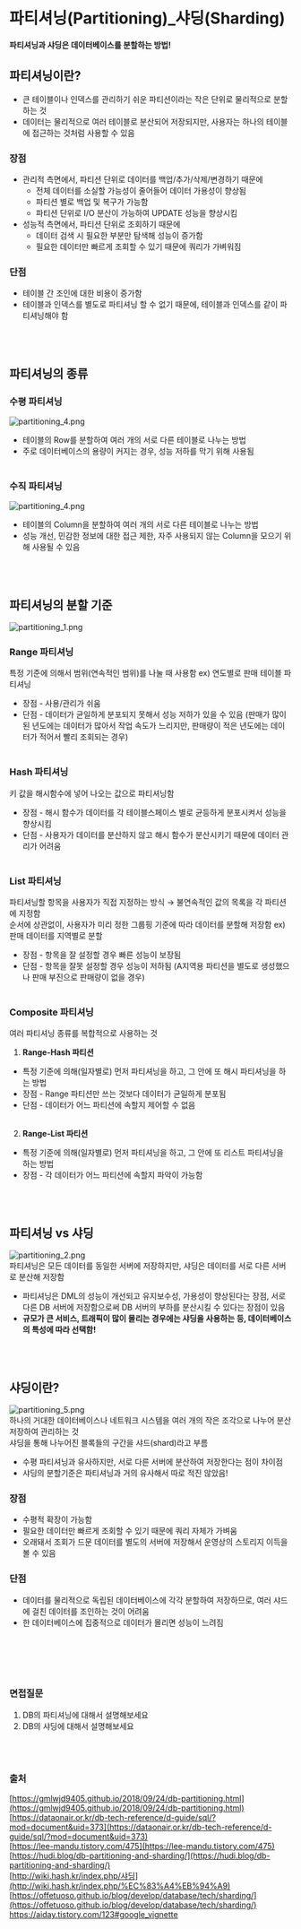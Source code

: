 # 파티셔닝(Partitioning)_샤딩(Sharding)

**파티셔닝과 샤딩은 데이터베이스를 분할하는 방법!**

## 파티셔닝이란?
- 큰 테이블이나 인덱스를 관리하기 쉬운 파티션이라는 작은 단위로 물리적으로 분할하는 것
- 데이터는 물리적으로 여러 테이블로 분산되어 저장되지만, 사용자는 하나의 테이블에 접근하는 것처럼 사용할 수 있음

### 장점
- 관리적 측면에서, 파티션 단위로 데이터를 백업/추가/삭제/변경하기 때문에
    - 전체 데이터를 소실할 가능성이 줄어들어 데이터 가용성이 향상됨
    - 파티션 별로 백업 및 복구가 가능함
    - 파티션 단위로 I/O 분산이 가능하여 UPDATE 성능을 향상시킴
- 성능적 측면에서, 파티션 단위로 조회하기 때문에
    - 데이터 검색 시 필요한 부분만 탐색해 성능이 증가함
    - 필요한 데이터만 빠르게 조회할 수 있기 때문에 쿼리가 가벼워짐

### 단점
- 테이블 간 조인에 대한 비용이 증가함
- 테이블과 인덱스를 별도로 파티셔닝 할 수 없기 때문에, 테이블과 인덱스를 같이 파티셔닝해야 함

<br></br>

## 파티셔닝의 종류
### 수평 파티셔닝
![partitioning_4.png](./image/partitioning_4.png)     
- 테이블의 Row를 분할하여 여러 개의 서로 다른 테이블로 나누는 방법
- 주로 데이터베이스의 용량이 커지는 경우, 성능 저하를 막기 위해 사용됨
<br></br>
### 수직 파티셔닝
![partitioning_4.png](./image/partitioning_4.png)     
- 테이블의 Column을 분할하여 여러 개의 서로 다른 테이블로 나누는 방법
- 성능 개선, 민감한 정보에 대한 접근 제한, 자주 사용되지 않는 Column을 모으기 위해 사용될 수 있음

<br></br>

## 파티셔닝의 분할 기준
![partitioning_1.png](./image/partitioning_1.png)

### Range 파티셔닝
특정 기준에 의해서 범위(연속적인 범위)를 나눌 때 사용함  ex) 연도별로 판매 테이블 파티셔닝

- 장점 - 사용/관리가 쉬움
- 단점 - 데이터가 균일하게 분포되지 못해서 성능 저하가 있을 수 있음 (판매가 많이 된 년도에는 데이터가 많아서 작업 속도가 느리지만, 판매량이 적은 년도에는 데이터가 적어서 빨리 조회되는 경우)
<br></br>
### Hash 파티셔닝
키 값을 해시함수에 넣어 나오는 값으로 파티셔닝함

- 장점 - 해시 함수가 데이터를 각 테이블스페이스 별로 균등하게 분포시켜서 성능을 향상시킴
- 단점 - 사용자가 데이터를 분산하지 않고 해시 함수가 분산시키기 때문에 데이터 관리가 어려움
<br></br>
### List 파티셔닝
파티셔닝할 항목을 사용자가 직접 지정하는 방식 → 불연속적인 값의 목록을 각 파티션에 지정함     
순서에 상관없이, 사용자가 미리 정한 그룹핑 기준에 따라 데이터를 분할해 저장함  ex) 판매 데이터를 지역별로 분할

- 장점 - 항목을 잘 설정할 경우 빠른 성능이 보장됨
- 단점 - 항목을 잘못 설정할 경우 성능이 저하됨 (A지역용 파티션을 별도로 생성했으나 판매 부진으로 판매량이 없을 경우)
<br></br>
### Composite 파티셔닝
여러 파티셔닝 종류를 복합적으로 사용하는 것 

1. **Range-Hash 파티션** 
- 특정 기준에 의해(일자별로) 먼저 파티셔닝을 하고, 그 안에 또 해시 파티셔닝을 하는 방법
- 장점 - Range 파티션만 쓰는 것보다 데이터가 균일하게 분포됨
- 단점 - 데이터가 어느 파티션에 속할지 제어할 수 없음
<br></br>
2. **Range-List 파티션**
- 특정 기준에 의해(일자별로) 먼저 파티셔닝을 하고, 그 안에 또 리스트 파티셔닝을 하는 방법
- 장점 - 각 데이터가 어느 파티션에 속할지 파악이 가능함

<br></br>

## 파티셔닝 vs 샤딩
![partitioning_2.png](./image/partitioning_2.png)      
파티셔닝은 모든 데이터를 동일한 서버에 저장하지만, 샤딩은 데이터를 서로 다른 서버로 분산해 저장함     
- 파티셔닝은 DML의 성능이 개선되고 유지보수성, 가용성이 향상된다는 장점, 서로 다른 DB 서버에 저장함으로써 DB 서버의 부하를 분산시킬 수 있다는 장점이 있음
- **규모가 큰 서비스, 트래픽이 많이 몰리는 경우에는 샤딩을 사용하는 등, 데이터베이스의 특성에 따라 선택함!**

<br></br>

## 샤딩이란?
![partitioning_5.png](./image/partitioning_5.png)  
하나의 거대한 데이터베이스나 네트워크 시스템을 여러 개의 작은 조각으로 나누어 분산 저장하여 관리하는 것     
샤딩을 통해 나누어진 블록들의 구간을 샤드(shard)라고 부름     
- 수평 파티셔닝과 유사하지만, 서로 다른 서버에 분산하여 저장한다는 점이 차이점    
- 샤딩의 분할기준은 파티셔닝과 거의 유사해서 따로 적진 않았음!     

### 장점
- 수평적 확장이 가능함
- 필요한 데이터만 빠르게 조회할 수 있기 때문에 쿼리 자체가 가벼움
- 오래돼서 조회가 드문 데이터를 별도의 서버에 저장해서 운영상의 스토리지 이득을 볼 수 있음

### 단점
- 데이터를 물리적으로 독립된 데이터베이스에 각각 분할하여 저장하므로, 여러 샤드에 걸친 데이터를 조인하는 것이 어려움
- 한 데이터베이스에 집중적으로 데이터가 몰리면 성능이 느려짐


<br></br>
<br></br>

### 면접질문
1. DB의 파티셔닝에 대해서 설명해보세요
2. DB의 샤딩에 대해서 설명해보세요

<br></br>
### 출처
[https://gmlwjd9405.github.io/2018/09/24/db-partitioning.html](https://gmlwjd9405.github.io/2018/09/24/db-partitioning.html)     
[https://dataonair.or.kr/db-tech-reference/d-guide/sql/?mod=document&uid=373](https://dataonair.or.kr/db-tech-reference/d-guide/sql/?mod=document&uid=373)    
[https://lee-mandu.tistory.com/475](https://lee-mandu.tistory.com/475)     
[https://hudi.blog/db-partitioning-and-sharding/](https://hudi.blog/db-partitioning-and-sharding/)     
[http://wiki.hash.kr/index.php/샤딩](http://wiki.hash.kr/index.php/%EC%83%A4%EB%94%A9)    
[https://offetuoso.github.io/blog/develop/database/tech/sharding/](https://offetuoso.github.io/blog/develop/database/tech/sharding/)      
https://aiday.tistory.com/123#google_vignette

